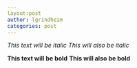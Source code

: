 ```yaml
---
layout:post
author: lgrindheim
categories: post
---
```


*This text will be italic*
_This will also be italic_

**This text will be bold**
__This will also be bold__

